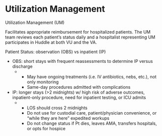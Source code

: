 # Utilization Management
 
Utilization Management (UM)

Facilitates appropriate reimbursement for hospitalized patients. The UM
team reviews each patient’s status daily and a hospitalist representing
UM participates in Huddle at both VU and the VA.

Patient Status: observation (OBS) vs inpatient (IP)

-   OBS: short stays with frequent reassessments to determine IP versus
    discharge
    -   -   May have ongoing treatments (i.e. IV antibiotics, nebs,
            etc.), not only monitoring
        -   Same-day procedures admitted with complications
-   IP: longer stays (>2 midnights) w/ high risk of adverse outcomes,
    inpatient-only procedure, need for inpatient testing, or ICU admits
    -   -   LOS should cross 2 midnights
        -   Do not use for custodial care, patient/physician
            convenience, or “while they are here” expedited workups
        -   Do not change status if Pt dies, leaves AMA, transfers
            hospitals, or opts for hospice
